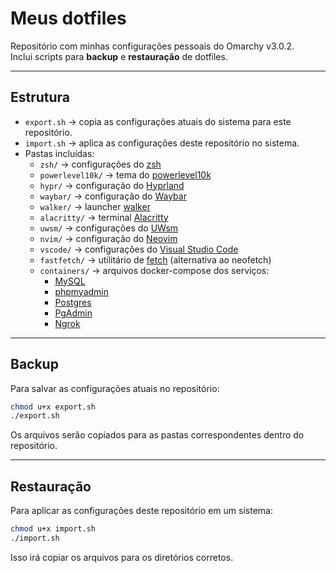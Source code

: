# Meus dotfiles

Repositório com minhas configurações pessoais do Omarchy v3.0.2.  
Inclui scripts para **backup** e **restauração** de dotfiles.

---

## Estrutura

- `export.sh` → copia as configurações atuais do sistema para este repositório.
- `import.sh` → aplica as configurações deste repositório no sistema.
- Pastas incluídas:
  - `zsh/` → configurações do [zsh](https://www.zsh.org/)
  - `powerlevel10k/` → tema do [powerlevel10k](https://github.com/romkatv/powerlevel10k)
  - `hypr/` → configuração do [Hyprland](https://hyprland.org/)
  - `waybar/` → configuração do [Waybar](https://github.com/Alexays/Waybar)
  - `walker/` → launcher [walker](https://github.com/abenz1267/walker)
  - `alacritty/` → terminal [Alacritty](https://alacritty.org/)
  - `uwsm/` → configurações do [UWsm](https://github.com/Vladimir-csp/uwsm)
  - `nvim/` → configuração do [Neovim](https://neovim.io/)
  - `vscode/` → configurações do [Visual Studio Code](https://code.visualstudio.com/)
  - `fastfetch/` → utilitário de [fetch](https://github.com/fastfetch-cli/fastfetch) (alternativa ao neofetch)
  - `containers/` → arquivos docker-compose dos serviços:
    - [MySQL](https://hub.docker.com/layers/library/mysql/8.0/images/sha256-2ffdae66a52f43285d85feee74d706b625486148f06184b8968962df921f49bc)
    - [phpmyadmin](https://hub.docker.com/layers/library/phpmyadmin/latest/images/sha256-6e8d3ad107917937fcade73cbab0c614a802e8238031c5f50c0ddd8fcc451b4e)
    - [Postgres](https://hub.docker.com/layers/library/postgres/latest/images/sha256-032ddd16227ac678ba50c516ad328a22412883cce019b4a31948688ff2b741da)
    - [PgAdmin](https://hub.docker.com/layers/dpage/pgadmin4/8.10/images/sha256-da70c1222eec67620a6259ab46a29b27e434181d20187d3a3a95ba6e647da500)
    - [Ngrok](https://hub.docker.com/layers/ngrok/ngrok/latest/images/sha256-beb85e9dfde71d6522736c8e7343b61cfcec41aeb898707b1eec13d28df6165e)
  
---

## Backup

Para salvar as configurações atuais no repositório:

```bash
chmod u+x export.sh
./export.sh
````

Os arquivos serão copiados para as pastas correspondentes dentro do repositório.

---

## Restauração

Para aplicar as configurações deste repositório em um sistema:

```bash
chmod u+x import.sh
./import.sh
```

Isso irá copiar os arquivos para os diretórios corretos.
